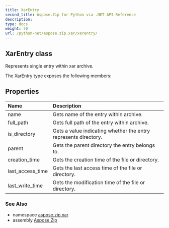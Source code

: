 ```yaml
---
title: XarEntry
second_title: Aspose.Zip for Python via .NET API Reference
description: 
type: docs
weight: 70
url: /python-net/aspose.zip.xar/xarentry/
---
```


## XarEntry class

Represents single entry within xar archive.

The XarEntry type exposes the following members:
## Properties
| Name | Description |
| :- | :- |
|name|Gets name of the entry within archive.|
|full_path|Gets full path of the entry within archive.|
|is_directory|Gets a value indicating whether the entry represents directory.|
|parent|Gets the parent directory the entry belongs to.|
|creation_time|Gets the creation time of the file or directory.|
|last_access_time|Gets the last access time of the file or directory.|
|last_write_time|Gets the modification time of the file or directory.|

### See Also

* namespace [aspose.zip.xar](/zip/python-net/aspose.zip.xar/)
* assembly [Aspose.Zip](/zip/python-net/)

